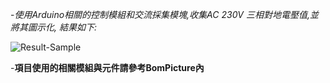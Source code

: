 -*使用Arduino相關的控制模組和交流採集模塊,收集AC 230V 三相對地電壓值,並將其圖示化, 結果如下:*

![Result-Sample](https://github.com/user-attachments/assets/a83a1e0b-a9ec-4cc8-a9c6-5eeed8f5e3b6)

-**項目使用的相關模組與元件請參考BomPicture內** 
